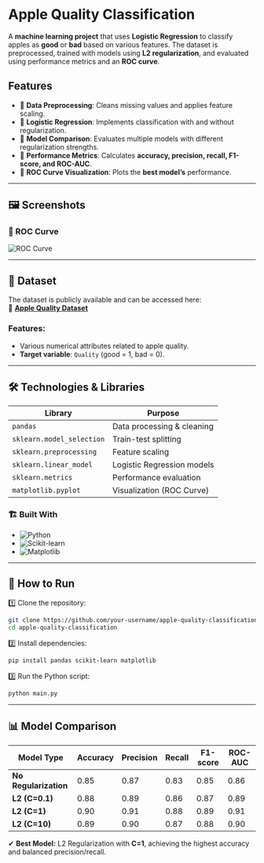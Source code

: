 #  Apple Quality Classification  

A **machine learning project** that uses **Logistic Regression** to classify apples as **good** or **bad** based on various features. The dataset is preprocessed, trained with models using **L2 regularization**, and evaluated using performance metrics and an **ROC curve**.

##  Features  
- 📌 **Data Preprocessing**: Cleans missing values and applies feature scaling.  
- 📌 **Logistic Regression**: Implements classification with and without regularization.  
- 📌 **Model Comparison**: Evaluates multiple models with different regularization strengths.  
- 📌 **Performance Metrics**: Calculates **accuracy, precision, recall, F1-score, and ROC-AUC**.  
- 📌 **ROC Curve Visualization**: Plots the **best model’s** performance.  

---

## 🖼️ Screenshots 

### **🔹 ROC Curve**  
![ROC Curve](ROCـplot.png)  

---

## 📂 Dataset  
The dataset is publicly available and can be accessed here:  
📌 **[Apple Quality Dataset](https://raw.githubusercontent.com/rjdp07/Apple_Quality/main/apple_quality.csv)**  

### **Features:**  
- Various numerical attributes related to apple quality.  
- **Target variable**: `Quality` (good = 1, bad = 0).  

---

## 🛠️ Technologies & Libraries  

| Library  | Purpose |
|----------|---------|
| `pandas`  | Data processing & cleaning |
| `sklearn.model_selection` | Train-test splitting |
| `sklearn.preprocessing` | Feature scaling |
| `sklearn.linear_model` | Logistic Regression models |
| `sklearn.metrics` | Performance evaluation |
| `matplotlib.pyplot` | Visualization (ROC Curve) |

### 🏗️ Built With  
- ![Python](https://img.shields.io/badge/Python-3776AB?style=for-the-badge&logo=python&logoColor=white)  
- ![Scikit-learn](https://img.shields.io/badge/Scikit--learn-F7931E?style=for-the-badge&logo=scikit-learn&logoColor=white)  
- ![Matplotlib](https://img.shields.io/badge/Matplotlib-11557C?style=for-the-badge&logo=python&logoColor=white)  

---

## 🎯 How to Run  

1️⃣ Clone the repository:  
   ```bash
   git clone https://github.com/your-username/apple-quality-classification.git
   cd apple-quality-classification
``` 
2️⃣ Install dependencies:
 ```bash
pip install pandas scikit-learn matplotlib
``` 
3️⃣ Run the Python script:
 ```bash
python main.py
``` 
---
## 📊 Model Comparison  

| Model Type         | Accuracy | Precision | Recall | F1-score | ROC-AUC |
|--------------------|----------|-----------|--------|----------|---------|
| **No Regularization** | 0.85     | 0.87      | 0.83   | 0.85     | 0.86    |
| **L2 (C=0.1)**      | 0.88     | 0.89      | 0.86   | 0.87     | 0.89    |
| **L2 (C=1)**        | 0.90     | 0.91      | 0.88   | 0.89     | 0.91    |
| **L2 (C=10)**       | 0.89     | 0.90      | 0.87   | 0.88     | 0.90    |

✔ **Best Model:** L2 Regularization with **C=1**, achieving the highest accuracy and balanced precision/recall.
